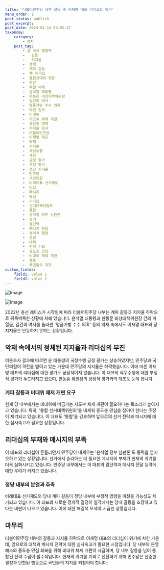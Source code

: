 ```yaml
---
title: '더불어민주당 내부 갈등 속 이재명 대표 리더십의 위기'
menu_order: 1
post_status: publish
post_excerpt: 
post_date: 2024-02-14 05:55:37
taxonomy:
    category:
        - 정치
    post_tag:
        - 김 여사 명품백
        -   갈등
        -   지지율
        -  정체
        -  계파 갈등
        -  李 리더십
        -  통합선대위 전환
        -  현안
        -  여권 악재
        -  윤석열 대통령
        -  한동훈 비상대책위원장
        -  김건희 여사
        -  명품가방 수수 의혹
        -  야권 일각
        -  비대위
        -  지도부 체제 개편
        -  특단의 대책
        -  지지율 조사
        -  더불어민주당
        -  이재명 대표
        -  악재
        -  지지율
        -  국정수행
        -  계파
        -  긍정 평가
        -  부정 평가
        -  정당 지지율
        -  민주당
        -  국민의힘
        -  비례대표 선거제도
        -  민심
        -  메시지
        -  당심
        -  리더십
        -  선거대책위원회
        -  통합
        -  윤석열 정부 심판론
        -  승리
        -  결단력
        -  메시지 전달
        -  정치적 결정
        -  분열
        -  대책
        -  전략 수립
        -  중도층 민심
        -  비대위 체제 개편
        -  행동
        -  국민들의 지지
custom_fields:
    field1: value 1
    field2: value 2
---
```


![Image](https://imgnews.pstatic.net/image/586/2024/02/13/0000072702_001_20240213130501530.jpg?type=w647)

![Image](https://imgnews.pstatic.net/image/586/2024/02/13/0000072702_002_20240213130501572.jpg?type=w647)

2022년 총선 레이스가 시작됨에 따라 더불어민주당 내부는 계파 갈등과 지지율 하락으로 뒤죽박죽한 상황에 처해 있습니다. 윤석열 대통령과 한동훈 비상대책위원장 간의 파열음, 김건희 여사를 둘러싼 '명품가방 수수 의혹' 등의 악재 속에서도 이재명 대표와 당 지지율은 반등하지 못하는 상황입니다.
## 악재 속에서의 정체된 지지율과 리더십의 부진
여론조사 결과에 따르면 윤 대통령의 국정수행 긍정 평가는 상승하였지만, 민주당과 국민의힘이 격전을 벌이고 있는 가운데 민주당의 지지율은 하락했습니다. 이에 따른 이재명 대표의 리더십에 대한 평가도 긍정적이지 않습니다. 이 대표의 직무수행에 대한 부정적 평가가 두드러지고 있으며, 한동훈 위원장의 긍정적 평가와의 대조도 눈에 띕니다.
### 계파 갈등과 비대위 체제 개편 요구
현재 당 내부에서는 비대위에 버금가는 지도부 체제 개편이 필요하다는 목소리가 높아지고 있습니다. 특히, '통합 선거대책위원회'를 내세워 중도층 민심을 잡아야 한다는 주장이 제기되고 있습니다. 이 대표도 '통합'을 강조하며 앞으로의 선거 전략과 메시지에 대한 심사숙고가 필요한 상황입니다.
## 리더십의 부재와 메시지의 부족
이 대표의 리더십이 흔들리면서 민주당이 내세우는 '윤석열 정부 심판론'도 동력을 얻지 못하고 있는 상황입니다. 선거에서 승리하는 데 필요한 메시지의 부재가 현재의 위기를 더욱 심화시키고 있습니다. 민주당 내부에서는 이 대표의 결단력과 메시지 전달 능력에 대한 우려가 커지고 있습니다.
### 정당 내부의 분열과 추측
비례대표 선거제도와 당내 계파 갈등이 정당 내부에 부정적 영향을 미쳤을 가능성도 제기되고 있습니다. 이 대표의 새로운 정치적 결정이 일각에서는 당내 갈등을 조장하고 있다는 비판이 나오고 있습니다. 이에 대한 해결책 모색이 시급한 상황입니다.
## 마무리
더불어민주당 내부의 갈등과 지지율 하락으로 이재명 대표의 리더십이 위기에 처한 가운데, 앞으로의 대책과 메시지 전략에 대한 심사숙고가 필요한 시점입니다. 당 내부의 분열 해소와 중도층 민심 회복을 위해 비대위 체제 개편이 시급하며, 당 내부 갈등을 넘어 통합된 전략 수립이 필수적입니다. 현재의 위기를 기회로 전환하기 위해 민주당은 신중한 결정과 단합된 행동으로 국민들의 지지를 되찾아야 합니다.
